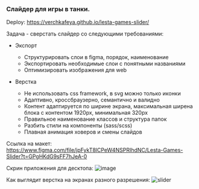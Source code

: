 ### Слайдер для игры в танки.

Deploy: https://verchkafeya.github.io/lesta-games-slider/

Задача - сверстать слайдер со следующими требованиями:

* Экспорт
    + Структурировать слои в figma, порядок, наименование
    + Экспортировать необходимые слои с понятными названиями
    + Оптимизировать изображения для web

* Верстка
    + Не использовать css framework, в svg можно только иконки
    + Адаптивно, кроссбраузерно, семантично и валидно
    + Контент адаптируется по ширине экрана, максимальная ширена блока с контентом 1920px, минимальная 320px
    + Правильное наименование классов и структура папок
    + Разбить стили на компоненты (sass/scss)
    + Плавная анимация ховеров и смены слайдов

Ссылка на макет:
https://www.figma.com/file/jpFykT8lCPeW4NSPRIhdNC/Lesta-Games-Slider?t=GPgHKdG9sFF7hJeA-0

Скрин приложения для десктопа:
![image](https://user-images.githubusercontent.com/74105045/211350366-562a71b4-ee05-4fdb-b7f8-8a0de604b5c0.png)

Как выглядит верстка на экранах разного разрешения:
![slider](https://user-images.githubusercontent.com/74105045/211352254-c590a085-77e9-4940-86ac-a1c54e5f97bf.jpg)
